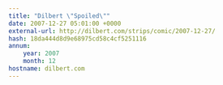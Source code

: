 ```yaml
---
title: "Dilbert \"Spoiled\""
date: 2007-12-27 05:01:00 +0000
external-url: http://dilbert.com/strips/comic/2007-12-27/
hash: 18da444d8d9e68975cd58c4cf5251116
annum:
    year: 2007
    month: 12
hostname: dilbert.com
---
```



